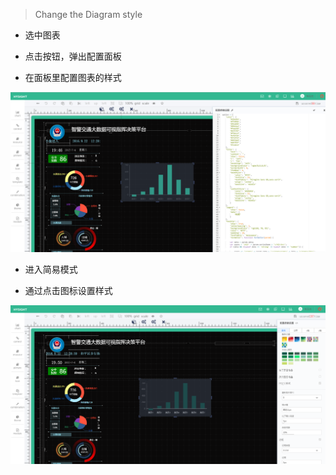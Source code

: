 > Change the Diagram style

* 选中图表

* 点击按钮，弹出配置面板

* 在面板里配置图表的样式

![](/assets/chart_04.png)

* 进入简易模式

* 通过点击图标设置样式

![](/assets/chart_05.png)


